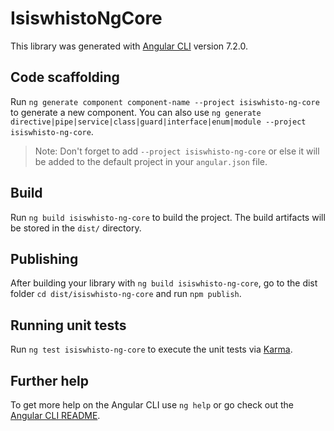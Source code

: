 # IsiswhistoNgCore

This library was generated with [Angular CLI](https://github.com/angular/angular-cli) version 7.2.0.

## Code scaffolding

Run `ng generate component component-name --project isiswhisto-ng-core` to generate a new component. You can also use `ng generate directive|pipe|service|class|guard|interface|enum|module --project isiswhisto-ng-core`.
> Note: Don't forget to add `--project isiswhisto-ng-core` or else it will be added to the default project in your `angular.json` file. 

## Build

Run `ng build isiswhisto-ng-core` to build the project. The build artifacts will be stored in the `dist/` directory.

## Publishing

After building your library with `ng build isiswhisto-ng-core`, go to the dist folder `cd dist/isiswhisto-ng-core` and run `npm publish`.

## Running unit tests

Run `ng test isiswhisto-ng-core` to execute the unit tests via [Karma](https://karma-runner.github.io).

## Further help

To get more help on the Angular CLI use `ng help` or go check out the [Angular CLI README](https://github.com/angular/angular-cli/blob/master/README.md).
